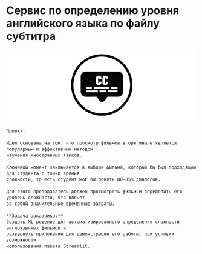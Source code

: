 # Сервис по определению уровня английского языка по файлу субтитра

![logo](https://raw.githubusercontent.com/Alefair/ya_git/master/Lang_Level/langLogo.png)

```
Проект:

Идея основана на том, что просмотр фильмов в оригинале является популярным и эффективным методом
изучения иностранных языков.

Ключевой момент заключается в выборе фильма, который бы был подходящим для студента с точки зрения
сложности, то есть студент мог бы понять 80-85% диалогов.

Для этого преподаватель должен просмотреть фильм и определить его уровень сложности, что влечет
за собой значительные временные затраты.

**Задача заказчика:**
Создать ML решение для автоматизированного определения сложности англоязычных фильмов и
развернуть приложение для демонстрации его работы, при условии возможности
использования пакета Streamlit.
```
